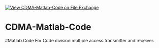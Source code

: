 [![View CDMA-Matlab-Code on File Exchange](https://www.mathworks.com/matlabcentral/images/matlab-file-exchange.svg)](https://in.mathworks.com/matlabcentral/fileexchange/106200-cdma-matlab-code)
# CDMA-Matlab-Code
#Matlab Code For Code division multiple access transmitter and receiver.
